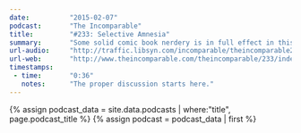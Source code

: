 ```yaml
---
date:          "2015-02-07"
podcast:       "The Incomparable"
title:         "#233: Selective Amnesia"
summary:       "Some solid comic book nerdery is in full effect in this episode. This discussion goes far beyond the details of any specific comic, instead taking the chatter to a higher level that applies to the plight of any comic-book reader. Topics include comic book continuity and the storytelling ramifications at stake (being bound to prior events, or being free to forget and rewrite history); the business decisions made by publishers (marketing students, crossovers, etc) used to sell comics; and the management of comics intellectual property in this modern age where TV and film considerations can't be ignored. Panel members share highs and lows of their comic book fandom with regard to being won over, or feeling swindled, by some of these storytelling and publishing decisions."
url-audio:     "http://traffic.libsyn.com/incomparable/theincomparable233.mp3"
url-web:       "http://www.theincomparable.com/theincomparable/233/index.php"
timestamps:
 - time:       "0:36"
   notes:      "The proper discussion starts here."
---
```


{% assign podcast_data = site.data.podcasts | where:"title", page.podcast_title %}
{% assign podcast = podcast_data | first %}